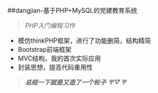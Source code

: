 ##dangjian-基于PHP+MySQL的党建教育系统

>*PHP入门编程习作*

 - 模仿thinkPHP框架，进行了功能删简，结构精简
 - Bootstrap前端框架
 - MVC结构，我的首次实际应用
 - 封装思想，提高代码重用性

>***总结一下就是又造了一个轮子 〒▽〒***
 
